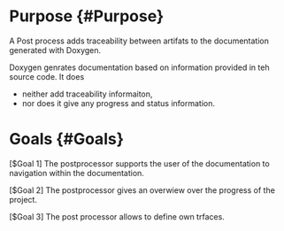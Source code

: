 # Purpose {#Purpose}

A Post process adds traceability between artifats to the documentation generated with Doxygen. 

Doxygen genrates documentation based on information provided in teh source code. It does 
 - neither add traceability informaiton,
 - nor does it give any progress and status information. 

# Goals {#Goals}

[$Goal 1]
The postprocessor supports the user of the documentation to navigation within the documentation.
 
[$Goal 2]
The postprocessor gives an overwiew over the progress of the project.

[$Goal 3]
The post processor allows to define own trfaces. 
